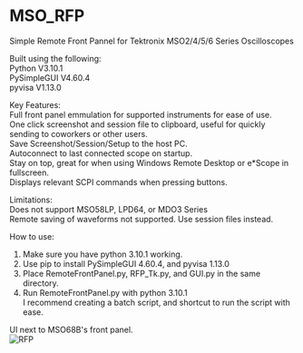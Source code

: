 # MSO_RFP
Simple Remote Front Pannel for Tektronix MSO2/4/5/6 Series Oscilloscopes

Built using the following:  
Python         V3.10.1  
PySimpleGUI    V4.60.4  
pyvisa         V1.13.0  


Key Features:  
Full front panel emmulation for supported instruments for ease of use.   
One click screenshot and session file to clipboard, useful for quickly sending to coworkers or other users.    
Save Screenshot/Session/Setup to the host PC.    
Autoconnect to last connected scope on startup.  
Stay on top, great for when using Windows Remote Desktop or e*Scope in fullscreen.  
Displays relevant SCPI commands when pressing buttons.  

Limitations:  
Does not support MSO58LP, LPD64, or MDO3 Series  
Remote saving of waveforms not supported.  Use session files instead.  

How to use:  
1. Make sure you have python 3.10.1 working.
2. Use pip to install PySimpleGUI 4.60.4, and pyvisa 1.13.0
3. Place RemoteFrontPanel.py, RFP_Tk.py, and GUI.py in the same directory.
4. Run RemoteFrontPanel.py with python 3.10.1  
    I recommend creating a batch script, and shortcut to run the script with ease.  

UI next to MSO68B's front panel.  
![RFP](https://github.com/Spectral-Duck/MSO_RFP/assets/169471087/6a350cfd-454c-45fb-8112-7f5b270af8c0)
